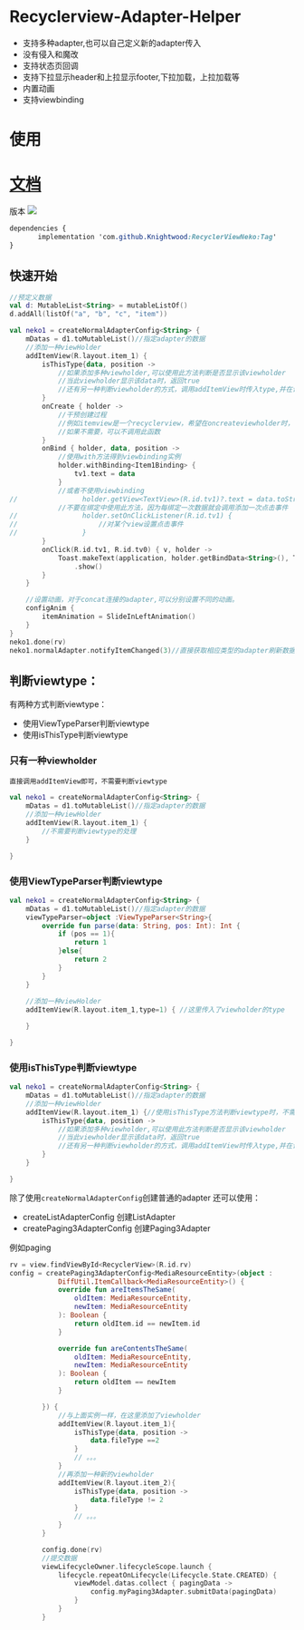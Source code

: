 # Recyclerview-Adapter-Helper

* 支持多种adapter,也可以自己定义新的adapter传入
* 没有侵入和魔改
* 支持状态页回调
* 支持下拉显示header和上拉显示footer,下拉加载，上拉加载等
* 内置动画
* 支持viewbinding

# 使用

# [文档](https://knightwood.github.io/RecyclerViewNeko/)

版本 [![](https://jitpack.io/v/Knightwood/RecyclerViewNeko.svg)](https://jitpack.io/#Knightwood/RecyclerViewNeko)

```css
dependencies {
       implementation 'com.github.Knightwood:RecyclerViewNeko:Tag'
}
```

## 快速开始

```kotlin
//预定义数据
val d: MutableList<String> = mutableListOf()
d.addAll(listOf("a", "b", "c", "item"))

val neko1 = createNormalAdapterConfig<String> {
    mDatas = d1.toMutableList()//指定adapter的数据
    //添加一种viewHolder
    addItemView(R.layout.item_1) {
        isThisType{data, position ->
            //如果添加多种viewholder,可以使用此方法判断是否显示该viewholder
            //当此viewholder显示该data时，返回true
            //还有另一种判断viewholder的方式，调用addItemView时传入type,并在调用addItemView之前指定viewtypeparser
        }
        onCreate { holder ->
            //干预创建过程
            //例如itemview是一个recyclerview，希望在oncreateviewholder时，初始化recyclerview
            //如果不需要，可以不调用此函数
        }
        onBind { holder, data, position ->
            //使用with方法得到viewbinding实例
            holder.withBinding<Item1Binding> {
                tv1.text = data
            }
            //或者不使用viewbinding
//                holder.getView<TextView>(R.id.tv1)?.text = data.toString()
            //不要在绑定中使用此方法，因为每绑定一次数据就会调用添加一次点击事件
//                holder.setOnClickListener(R.id.tv1) {
//                    //对某个view设置点击事件
//                }
        }
        onClick(R.id.tv1, R.id.tv0) { v, holder ->
            Toast.makeText(application, holder.getBindData<String>(), Toast.LENGTH_SHORT)
                .show()
        }
    }

    //设置动画，对于concat连接的adapter,可以分别设置不同的动画。
    configAnim {
        itemAnimation = SlideInLeftAnimation()
    }
}
neko1.done(rv)
neko1.normalAdapter.notifyItemChanged(3)//直接获取相应类型的adapter刷新数据

```

## 判断viewtype：
有两种方式判断viewtype：
* 使用ViewTypeParser判断viewtype
* 使用isThisType判断viewtype

### 只有一种viewholder
    直接调用addItemView即可，不需要判断viewtype

```kotlin
val neko1 = createNormalAdapterConfig<String> {
    mDatas = d1.toMutableList()//指定adapter的数据
    //添加一种viewHolder
    addItemView(R.layout.item_1) {
        //不需要判断viewtype的处理
    }

}
```

### 使用ViewTypeParser判断viewtype
```kotlin
val neko1 = createNormalAdapterConfig<String> {
    mDatas = d1.toMutableList()//指定adapter的数据
    viewTypeParser=object :ViewTypeParser<String>{
        override fun parse(data: String, pos: Int): Int {
            if (pos == 1){
                return 1
            }else{
                return 2
            }
        }
    }
    
    //添加一种viewHolder
    addItemView(R.layout.item_1,type=1) { //这里传入了viewholder的type

    }

}
```

### 使用isThisType判断viewtype
```kotlin
val neko1 = createNormalAdapterConfig<String> {
    mDatas = d1.toMutableList()//指定adapter的数据
    //添加一种viewHolder
    addItemView(R.layout.item_1) {//使用isThisType方法判断viewtype时，不需要指定ViewTypeParser
        isThisType{data, position ->
            //如果添加多种viewholder,可以使用此方法判断是否显示该viewholder
            //当此viewholder显示该data时，返回true
            //还有另一种判断viewholder的方式，调用addItemView时传入type,并在调用addItemView之前指定viewtypeparser
        }
    }

}
```


除了使用`createNormalAdapterConfig`创建普通的adapter 还可以使用：
* createListAdapterConfig 创建ListAdapter
* createPaging3AdapterConfig 创建Paging3Adapter

例如paging

```kotlin
rv = view.findViewById<RecyclerView>(R.id.rv)
config = createPaging3AdapterConfig<MediaResourceEntity>(object :
            DiffUtil.ItemCallback<MediaResourceEntity>() {
            override fun areItemsTheSame(
                oldItem: MediaResourceEntity,
                newItem: MediaResourceEntity
            ): Boolean {
                return oldItem.id == newItem.id
            }

            override fun areContentsTheSame(
                oldItem: MediaResourceEntity,
                newItem: MediaResourceEntity
            ): Boolean {
                return oldItem == newItem
            }

        }) {
            //与上面实例一样，在这里添加了viewholder
            addItemView(R.layout.item_1){
                isThisType{data, position ->
                    data.fileType ==2
                }
                // 。。。
            }
            //再添加一种新的viewholder
            addItemView(R.layout.item_2){
                isThisType{data, position ->
                    data.fileType != 2
                }
                // 。。。
            }
        }

        config.done(rv)
        //提交数据
        viewLifecycleOwner.lifecycleScope.launch {
            lifecycle.repeatOnLifecycle(Lifecycle.State.CREATED) {
                viewModel.datas.collect { pagingData ->
                    config.myPaging3Adapter.submitData(pagingData)
                }
            }
        }

```
